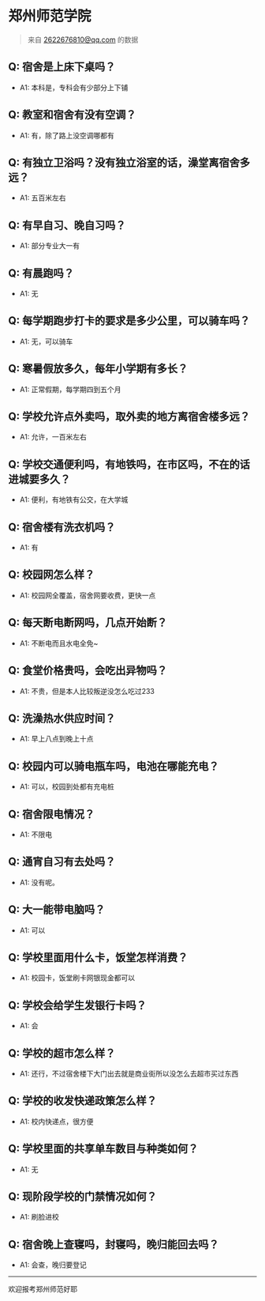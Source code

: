 # 郑州师范学院
> 来自 2622676810@qq.com 的数据
## Q: 宿舍是上床下桌吗？
- A1: 本科是，专科会有少部分上下铺
## Q: 教室和宿舍有没有空调？
- A1: 有，除了路上没空调哪都有
## Q: 有独立卫浴吗？没有独立浴室的话，澡堂离宿舍多远？
- A1: 五百米左右
## Q: 有早自习、晚自习吗？
- A1: 部分专业大一有
## Q: 有晨跑吗？
- A1: 无
## Q: 每学期跑步打卡的要求是多少公里，可以骑车吗？
- A1: 无，可以骑车
## Q: 寒暑假放多久，每年小学期有多长？
- A1: 正常假期，每学期四到五个月
## Q: 学校允许点外卖吗，取外卖的地方离宿舍楼多远？
- A1: 允许，一百米左右
## Q: 学校交通便利吗，有地铁吗，在市区吗，不在的话进城要多久？
- A1: 便利，有地铁有公交，在大学城
## Q: 宿舍楼有洗衣机吗？
- A1: 有
## Q: 校园网怎么样？
- A1: 校园网全覆盖，宿舍网要收费，更快一点
## Q: 每天断电断网吗，几点开始断？
- A1: 不断电而且水电全免~
## Q: 食堂价格贵吗，会吃出异物吗？
- A1: 不贵，但是本人比较叛逆没怎么吃过233
## Q: 洗澡热水供应时间？
- A1: 早上八点到晚上十点
## Q: 校园内可以骑电瓶车吗，电池在哪能充电？
- A1: 可以，校园到处都有充电桩
## Q: 宿舍限电情况？
- A1: 不限电
## Q: 通宵自习有去处吗？
- A1: 没有呢。
## Q: 大一能带电脑吗？
- A1: 可以
## Q: 学校里面用什么卡，饭堂怎样消费？
- A1: 校园卡，饭堂刷卡网银现金都可以
## Q: 学校会给学生发银行卡吗？
- A1: 会
## Q: 学校的超市怎么样？
- A1: 还行，不过宿舍楼下大门出去就是商业街所以没怎么去超市买过东西
## Q: 学校的收发快递政策怎么样？
- A1: 校内快递点，很方便
## Q: 学校里面的共享单车数目与种类如何？
- A1: 无
## Q: 现阶段学校的门禁情况如何？
- A1: 刷脸进校
## Q: 宿舍晚上查寝吗，封寝吗，晚归能回去吗？
- A1: 会查，晚归要登记
***
欢迎报考郑州师范好耶